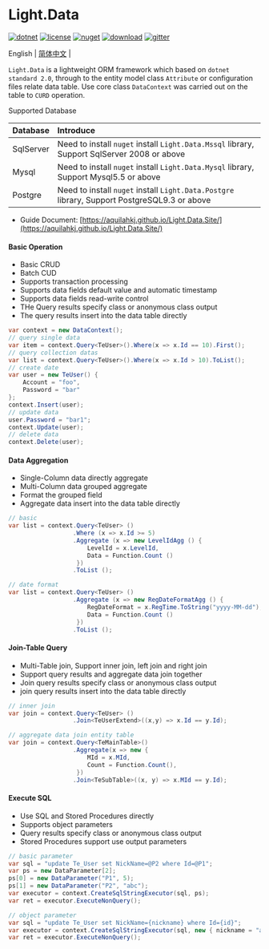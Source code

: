 # Light.Data

[![dotnet](https://img.shields.io/badge/dotnet%20standard-2.0-green.svg)](https://docs.microsoft.com/en-us/dotnet/standard/net-standard)
[![license](https://img.shields.io/github/license/mashape/apistatus.svg)](https://github.com/aquilahkj/Light.Data2/blob/master/LICENSE)
[![nuget](https://img.shields.io/nuget/v/Light.Data.svg)](https://www.nuget.org/packages/Light.Data/)
[![download](https://img.shields.io/nuget/dt/Light.Data.svg)](https://www.nuget.org/packages/Light.Data/)
[![gitter](https://badges.gitter.im/Join%20Chat.svg)](https://gitter.im/light-data/community)

English | [简体中文](./README.zh-CN.md) |

`Light.Data` is a lightweight ORM framework which based on `dotnet standard 2.0`, through to the entity model class `Attribute` or configuration files relate data table. Use core class `DataContext` was carried out on the table to `CURD` operation.

Supported Database

| Database | Introduce |
|:------|:------|
| SqlServer | Need to install `nuget` install `Light.Data.Mssql` library, Support SqlServer 2008 or above |
| Mysql | Need to install `nuget` install `Light.Data.Mysql` library, Support Mysql5.5 or above |
| Postgre | Need to install `nuget` install `Light.Data.Postgre` library, Support PostgreSQL9.3 or above |

* Guide Document: [https://aquilahkj.github.io/Light.Data.Site/](https://aquilahkj.github.io/Light.Data.Site/)

#### Basic Operation

* Basic CRUD
* Batch CUD
* Supports transaction processing
* Supports data fields default value and automatic timestamp
* Supports data fields read-write control
* THe Query results specify class or anonymous class output
* The query results insert into the data table  directly

```csharp
var context = new DataContext();
// query single data
var item = context.Query<TeUser>().Where(x => x.Id == 10).First();
// query collection datas
var list = context.Query<TeUser>().Where(x => x.Id > 10).ToList();
// create date
var user = new TeUser() {
    Account = "foo",
    Password = "bar"
};
context.Insert(user);
// update data
user.Password = "bar1";
context.Update(user);
// delete data
context.Delete(user);
```

#### Data Aggregation

* Single-Column data directly aggregate
* Multi-Column data grouped aggregate
* Format the grouped field
* Aggregate data insert into the data table  directly

```csharp
// basic
var list = context.Query<TeUser> ()
                  .Where (x => x.Id >= 5)
                  .Aggregate (x => new LevelIdAgg () {
                      LevelId = x.LevelId,
                      Data = Function.Count ()
                   })
                  .ToList ();

// date format
var list = context.Query<TeUser> ()
                  .Aggregate (x => new RegDateFormatAgg () {
                      RegDateFormat = x.RegTime.ToString("yyyy-MM-dd"),
                      Data = Function.Count ()
                   })
                  .ToList ();	
```

#### Join-Table Query

* Multi-Table join, Support inner join, left join and right join
* Support query results and aggregate data join together
* Join query results specify class or anonymous class output
* join query results insert into the data table directly

```csharp
// inner join
var join = context.Query<TeUser> ()
                  .Join<TeUserExtend>((x,y) => x.Id == y.Id);

// aggregate data join entity table          
var join = context.Query<TeMainTable>()
                  .Aggregate(x => new {
                      MId = x.MId,
                      Count = Function.Count(),
                   })
                  .Join<TeSubTable>((x, y) => x.MId == y.Id);
```

#### Execute SQL

* Use SQL and Stored Procedures directly
* Supports object parameters
* Query results specify class or anonymous class output
* Stored Procedures support use output parameters

```csharp
// basic parameter
var sql = "update Te_User set NickName=@P2 where Id=@P1";
var ps = new DataParameter[2];
ps[0] = new DataParameter("P1", 5);
ps[1] = new DataParameter("P2", "abc");
var executor = context.CreateSqlStringExecutor(sql, ps);
var ret = executor.ExecuteNonQuery();

// object parameter
var sql = "update Te_User set NickName={nickname} where Id={id}";
var executor = context.CreateSqlStringExecutor(sql, new { nickname = "abc", id = 5 });
var ret = executor.ExecuteNonQuery();
```